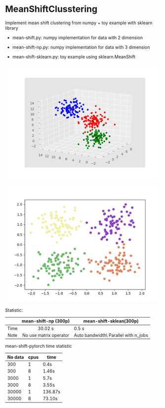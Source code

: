 # MeanShiftClusstering
Implement mean shift clustering  from numpy + toy example with sklearn library

- mean-shift.py: numpy implementation for data with 2 dimension

- mean-shift-np.py: numpy implementation for data with 3 dimension  

- mean-shift-sklearn.py: toy example using sklearn.MeanShift

![result1](fig/3class1.png)

![result2](fig/mean-shift-plot.png)


Statistic: 

|      |mean-shift-np (300p)     | mean-shift-sklean(300p)             |
|:----:|:-----------------------:|-------------------------------------|
| Time | 30.02 s                 | 0.5 s                               |
| Note | No use matrix operator  | Auto bandwidth\\ Parallel with n_jobs |

mean-shift-pytorch time statistic

| No data | cpus | time    |
|---------|------|---------|
| 300     | 1    | 0.4s    |
| 300     | 8    | 1.46s   |
| 3000    | 1    | 5.7s    |
| 3000    | 8    | 3.55s   |
| 30000   | 1    | 136.87s |
| 30000   | 8    | 73.10s  |

